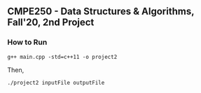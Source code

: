 ## CMPE250 - Data Structures & Algorithms, Fall'20, 2nd Project

### How to Run

``
g++ main.cpp -std=c++11 -o project2
``

Then,

``
./project2 inputFile outputFile
``
